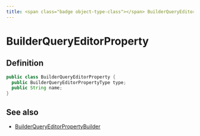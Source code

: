 ```yaml
---
title: <span class="badge object-type-class"></span> BuilderQueryEditorProperty
---
```

# <span class="badge object-type-class"></span> BuilderQueryEditorProperty

## Definition

```java
public class BuilderQueryEditorProperty {
  public BuilderQueryEditorPropertyType type;
  public String name;
}
```
## See also

 * <span class="badge builder"></span> [BuilderQueryEditorPropertyBuilder](./builder-BuilderQueryEditorPropertyBuilder.md)
